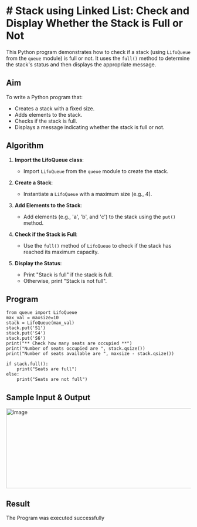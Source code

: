 # #  Stack using Linked List: Check and Display Whether the Stack is Full or Not

This Python program demonstrates how to check if a stack (using `LifoQueue` from the `queue` module) is full or not. It uses the `full()` method to determine the stack's status and then displays the appropriate message.

##  Aim

To write a Python program that:
- Creates a stack with a fixed size.
- Adds elements to the stack.
- Checks if the stack is full.
- Displays a message indicating whether the stack is full or not.

##  Algorithm

1. **Import the LifoQueue class**:
   - Import `LifoQueue` from the `queue` module to create the stack.

2. **Create a Stack**:
   - Instantiate a `LifoQueue` with a maximum size (e.g., 4).

3. **Add Elements to the Stack**:
   - Add elements (e.g., 'a', 'b', and 'c') to the stack using the `put()` method.

4. **Check if the Stack is Full**:
   - Use the `full()` method of `LifoQueue` to check if the stack has reached its maximum capacity.

5. **Display the Status**:
   - Print "Stack is full" if the stack is full.
   - Otherwise, print "Stack is not full".

##  Program
```
from queue import LifoQueue
max_val = maxsize=10
stack = LifoQueue(max_val)
stack.put('S1')
stack.put('S4')
stack.put('S6')
print("** Check how many seats are occupied **")
print("Number of seats occupied are ", stack.qsize())
print("Number of seats available are ", maxsize - stack.qsize())

if stack.full():
    print("Seats are full")
else:
    print("Seats are not full")

```
## Sample Input & Output
<img width="781" height="218" alt="image" src="https://github.com/user-attachments/assets/ea48d736-70df-4ee2-b912-b8806d82b5b9" />

## Result
The Program was executed successfully
